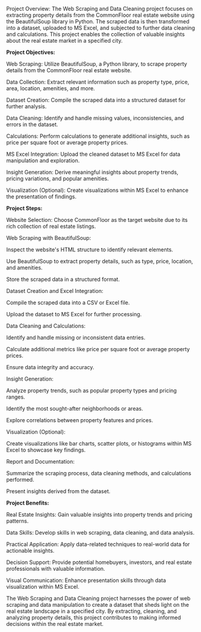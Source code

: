 Project Overview: The Web Scraping and Data Cleaning project focuses on extracting property details from the CommonFloor real estate website using the BeautifulSoup library in Python. The scraped data is then transformed into a dataset, uploaded to MS Excel, and subjected to further data cleaning and calculations. This project enables the collection of valuable insights about the real estate market in a specified city.



**Project Objectives:**

Web Scraping: Utilize BeautifulSoup, a Python library, to scrape property details from the CommonFloor real estate website.

Data Collection: Extract relevant information such as property type, price, area, location, amenities, and more.

Dataset Creation: Compile the scraped data into a structured dataset for further analysis.

Data Cleaning: Identify and handle missing values, inconsistencies, and errors in the dataset.

Calculations: Perform calculations to generate additional insights, such as price per square foot or average property prices.

MS Excel Integration: Upload the cleaned dataset to MS Excel for data manipulation and exploration.

Insight Generation: Derive meaningful insights about property trends, pricing variations, and popular amenities.

Visualization (Optional): Create visualizations within MS Excel to enhance the presentation of findings.



**Project Steps:**

Website Selection: Choose CommonFloor as the target website due to its rich collection of real estate listings.

Web Scraping with BeautifulSoup:

Inspect the website's HTML structure to identify relevant elements.

Use BeautifulSoup to extract property details, such as type, price, location, and amenities.

Store the scraped data in a structured format.

Dataset Creation and Excel Integration:

Compile the scraped data into a CSV or Excel file.

Upload the dataset to MS Excel for further processing.

Data Cleaning and Calculations:

Identify and handle missing or inconsistent data entries.

Calculate additional metrics like price per square foot or average property prices.

Ensure data integrity and accuracy.

Insight Generation:

Analyze property trends, such as popular property types and pricing ranges.

Identify the most sought-after neighborhoods or areas.

Explore correlations between property features and prices.

Visualization (Optional):

Create visualizations like bar charts, scatter plots, or histograms within MS Excel to showcase key findings.

Report and Documentation:

Summarize the scraping process, data cleaning methods, and calculations performed.

Present insights derived from the dataset.

**Project Benefits:**

Real Estate Insights: Gain valuable insights into property trends and pricing patterns.

Data Skills: Develop skills in web scraping, data cleaning, and data analysis.

Practical Application: Apply data-related techniques to real-world data for actionable insights.

Decision Support: Provide potential homebuyers, investors, and real estate professionals with valuable information.

Visual Communication: Enhance presentation skills through data visualization within MS Excel.

The Web Scraping and Data Cleaning project harnesses the power of web scraping and data manipulation to create a dataset that sheds light on the real estate landscape in a specified city. By extracting, cleaning, and analyzing property details, this project contributes to making informed decisions within the real estate market.
